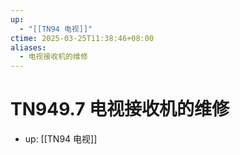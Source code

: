 ```yaml
---
up:
  - "[[TN94 电视]]"
ctime: 2025-03-25T11:38:46+08:00
aliases:
  - 电视接收机的维修
---
```


# TN949.7 电视接收机的维修

- up: [[TN94 电视]]
